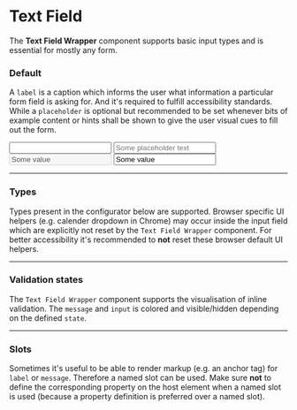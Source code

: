 # Text Field

The **Text Field Wrapper** component supports basic input types and is essential for mostly any form.

### Default

A `label` is a caption which informs the user what information a particular form field is asking for. And it's required to fulfill accessibility standards.  
While a `placeholder` is optional but recommended to be set whenever bits of example content or hints shall be shown to give the user visual cues to fill out the form.

<Playground :childElementLayout="{spacing: 'block'}">    
  <p-text-field-wrapper label="Some label (default)">
    <input type="text" name="some-name"/>
  </p-text-field-wrapper>
  <p-text-field-wrapper label="Some label (with placeholder)">
    <input type="text" name="some-name" placeholder="Some placeholder text"/>
  </p-text-field-wrapper>
  <p-text-field-wrapper label="Some label (disabled)">
    <input type="text" name="some-name" value="Some value" disabled="disabled" />
  </p-text-field-wrapper>
  <p-text-field-wrapper label="Some label (read only)">
    <input type="text" name="some-name" value="Some value" readonly="readonly" />
  </p-text-field-wrapper>
</Playground>

---

### Types

Types present in the configurator below are supported. Browser specific UI helpers (e.g. calender dropdown in Chrome) may occur inside the input field which are explicitly not reset by the `Text Field Wrapper` component.
For better accessibility it's recommended to **not** reset these browser default UI helpers.

<Playground>
  <template #configurator>
    <select v-model="type">
      <option disabled>Select a type</option>
      <option value="text">Text</option>
      <option value="password">Password</option>
      <option value="number">Number</option>
      <option value="email">Email</option>
      <option value="tel">Tel</option>
      <option value="search">Search</option>
      <option value="url">Url</option>
      <option value="date">Date</option>
      <option value="time">Time</option>
      <option value="month">Month</option>
      <option value="week">Week</option>
    </select>
  </template>
  <template>
    <p-text-field-wrapper label="Some label">
      <input :type="type" name="some-name"/>
    </p-text-field-wrapper>
  </template>
</Playground>

---

### Validation states

The `Text Field Wrapper` component supports the visualisation of inline validation. The `message` and `input` is colored and visible/hidden depending on the defined `state`.

<Playground>
  <template #configurator>
    <select v-model="state">
      <option disabled>Select a validation state</option>
      <option value="error">Error</option>
      <option value="success">Success</option>
      <option value="none">None</option>
    </select>
  </template>
  <template>
    <p-text-field-wrapper label="Some label" :state="state" :message="state !== 'none' ? `Some ${state} validation message.` : ''">
      <input type="text" name="some-name" />
    </p-text-field-wrapper>
  </template>
</Playground>

---

### Slots

Sometimes it's useful to be able to render markup (e.g. an anchor tag) for `label` or `message`. Therefore a named slot can be used. Make sure **not** to define the corresponding property on the host element when a named slot is used (because a property definition is preferred over a named slot).

<Playground>
  <template>
    <p-text-field-wrapper state="error">
      <span slot="label">Some label with a <a href="https://designsystem.porsche.com">link</a>.</span>
      <input type="text" name="some-name" placeholder="Some placeholder"/>
      <span slot="message">Some error message with a <a href="https://designsystem.porsche.com">link</a>.</span>
    </p-text-field-wrapper>
  </template>
</Playground>

<script lang="ts">
  import { Component, Vue } from 'vue-property-decorator';
  
  @Component
  export default class PlaygroundTextFieldWrapper extends Vue {
    public type: string = 'text';
    public state: string = 'error';
  }
</script>